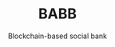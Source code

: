 ---
layout: "project"
order: 100
case_study: true
title: "BABB"
subtitle: "Blockchain-based social bank"
industry:
  name: "Financial Technology<br>Services"
summary: "Core banking infrastructure and full-stack banking application on a private blockchain using smart contracts."
link: 
  url: "https://getbabb.com/"

delivery: |-
  The solution stores customer data within smart contracts on the blockchain and connects customers and banking service providers on a shared network, where the permissions for who can access or use that data is entirely controlled directly by the customer.

  BABB is a multi-sided platform built to provide banking and other financial services to individuals and small businesses. It is a unique opportunity to bring financial inclusion and social cohesion to the widest possible audience, connecting the Beneficiary and the Sender without resorting to unnecessary middlemen or middle-layers of technologies.

testimonial:
  - quote: "Applied Blockchain has experience in all levels of development – the blockchain core, the server level, the interface to the web, the interface to mobile – so they look at the end-to-end process to minimise costs, maximise performance and improve scalability."
    author: "Guido Branca"
    position: "Former CEO"
    company: "BABB"
---